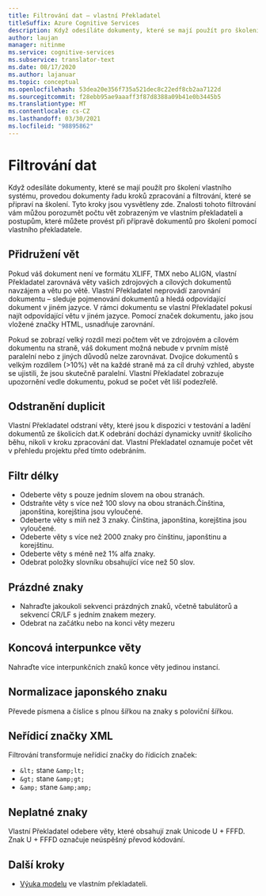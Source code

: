 ```yaml
---
title: Filtrování dat – vlastní Překladatel
titleSuffix: Azure Cognitive Services
description: Když odesíláte dokumenty, které se mají použít pro školení vlastního systému, provedou dokumenty řadu kroků zpracování a filtrování, které se připraví na školení.
author: laujan
manager: nitinme
ms.service: cognitive-services
ms.subservice: translator-text
ms.date: 08/17/2020
ms.author: lajanuar
ms.topic: conceptual
ms.openlocfilehash: 53dea20e356f735a521dec8c22edf8cb2aa7122d
ms.sourcegitcommit: f28ebb95ae9aaaff3f87d8388a09b41e0b3445b5
ms.translationtype: MT
ms.contentlocale: cs-CZ
ms.lasthandoff: 03/30/2021
ms.locfileid: "98895862"
---
```

# <a name="data-filtering"></a>Filtrování dat

Když odesíláte dokumenty, které se mají použít pro školení vlastního systému, provedou dokumenty řadu kroků zpracování a filtrování, které se připraví na školení. Tyto kroky jsou vysvětleny zde. Znalosti tohoto filtrování vám můžou porozumět počtu vět zobrazeným ve vlastním překladateli a postupům, které můžete provést při přípravě dokumentů pro školení pomocí vlastního překladatele.

## <a name="sentence-alignment"></a>Přidružení vět
Pokud váš dokument není ve formátu XLIFF, TMX nebo ALIGN, vlastní Překladatel zarovnává věty vašich zdrojových a cílových dokumentů navzájem a větu po větě. Vlastní Překladatel neprovádí zarovnání dokumentu – sleduje pojmenování dokumentů a hledá odpovídající dokument v jiném jazyce. V rámci dokumentu se vlastní Překladatel pokusí najít odpovídající větu v jiném jazyce. Pomocí značek dokumentu, jako jsou vložené značky HTML, usnadňuje zarovnání.  

Pokud se zobrazí velký rozdíl mezi počtem vět ve zdrojovém a cílovém dokumentu na straně, váš dokument možná nebude v prvním místě paralelní nebo z jiných důvodů nelze zarovnávat. Dvojice dokumentů s velkým rozdílem (>10%) vět na každé straně má za cíl druhý vzhled, abyste se ujistili, že jsou skutečně paralelní. Vlastní Překladatel zobrazuje upozornění vedle dokumentu, pokud se počet vět liší podezřelě.  


## <a name="deduplication"></a>Odstranění duplicit
Vlastní Překladatel odstraní věty, které jsou k dispozici v testování a ladění dokumentů ze školicích dat.K odebrání dochází dynamicky uvnitř školicího běhu, nikoli v kroku zpracování dat. Vlastní Překladatel oznamuje počet vět v přehledu projektu před tímto odebráním.  

## <a name="length-filter"></a>Filtr délky
* Odeberte věty s pouze jedním slovem na obou stranách.
* Odstraňte věty s více než 100 slovy na obou stranách.Čínština, japonština, korejština jsou vyloučené.
* Odeberte věty s míň než 3 znaky. Čínština, japonština, korejština jsou vyloučené.
* Odeberte věty s více než 2000 znaky pro čínštinu, japonštinu a korejštinu.
* Odeberte věty s méně než 1% alfa znaky.
* Odebrat položky slovníku obsahující více než 50 slov.

## <a name="white-space"></a>Prázdné znaky
* Nahraďte jakoukoli sekvenci prázdných znaků, včetně tabulátorů a sekvencí CR/LF s jedním znakem mezery.
* Odebrat na začátku nebo na konci věty mezeru

## <a name="sentence-end-punctuation"></a>Koncová interpunkce věty
Nahraďte více interpunkčních znaků konce věty jedinou instancí.  

## <a name="japanese-character-normalization"></a>Normalizace japonského znaku
Převede písmena a číslice s plnou šířkou na znaky s poloviční šířkou.

## <a name="unescaped-xml-tags"></a>Neřídicí značky XML
Filtrování transformuje neřídicí značky do řídicích značek:
* `&lt;` stane `&amp;lt;`
* `&gt;` stane `&amp;gt;`
* `&amp;` stane `&amp;amp;`

## <a name="invalid-characters"></a>Neplatné znaky
Vlastní Překladatel odebere věty, které obsahují znak Unicode U + FFFD. Znak U + FFFD označuje neúspěšný převod kódování.

## <a name="next-steps"></a>Další kroky

- [Výuka modelu](how-to-train-model.md) ve vlastním překladateli.
